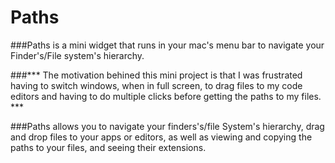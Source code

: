 # Paths
###Paths is a mini widget that runs in your mac's menu bar to navigate your Finder's/File system's hierarchy. 

###\*\*\* The motivation behined this mini project is that I was frustrated having to switch windows, when in full screen, to drag files to my code editors and having to do multiple clicks before getting the paths to my files. \*\*\*

###Paths allows you to navigate your finders's/file System's hierarchy, drag and drop files to your apps or editors, as well as viewing and copying the paths to your files, and seeing their extensions. 

